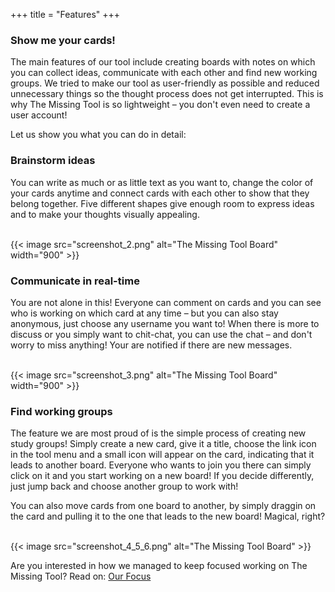 +++
title = "Features"
+++

### Show me your cards!

The main features of our tool include creating boards with notes on which you can collect ideas, communicate with each other and find new working groups. We tried to make our tool as user-friendly as possible and reduced unnecessary things so the thought process does not get interrupted. This is why The Missing Tool is so lightweight – you don't even need to create a user account!

Let us show you what you can do in detail:


### Brainstorm ideas

You can write as much or as little text as you want to, change the color of your cards anytime and connect cards with each other to show that they belong together. Five different shapes give enough room to express ideas and to make your thoughts visually appealing.

<br>
{{< image src="screenshot_2.png" alt="The Missing Tool Board" width="900"  >}}
<br>


### Communicate in real-time

You are not alone in this! Everyone can comment on cards and you can see who is working on which card at any time – but you can also stay anonymous, just choose any username you want to! When there is more to discuss or you simply want to chit-chat, you can use the chat – and don't worry to miss anything! Your are notified if there are new messages.

<br>
{{< image src="screenshot_3.png" alt="The Missing Tool Board" width="900"  >}}
<br>


### Find working groups

The feature we are most proud of is the simple process of creating new study groups! Simply create a new card, give it a title, choose the link icon in the tool menu and a small icon will appear on the card, indicating that it leads to another board. Everyone who wants to join you there can simply click on it and you start working on a new board! If you decide differently, just jump back and choose another group to work with!

You can also move cards from one board to another, by simply draggin on the card and pulling it to the one that leads to the new board! Magical, right?

<br>
{{< image src="screenshot_4_5_6.png" alt="The Missing Tool Board"  >}}
<br>




Are you interested in how we managed to keep focused working on The Missing Tool?
Read on:
[Our Focus](../usercentereddesign)
